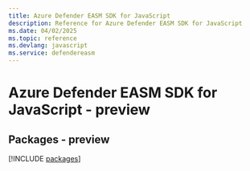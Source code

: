 ```yaml
---
title: Azure Defender EASM SDK for JavaScript
description: Reference for Azure Defender EASM SDK for JavaScript
ms.date: 04/02/2025
ms.topic: reference
ms.devlang: javascript
ms.service: defendereasm
---
```

# Azure Defender EASM SDK for JavaScript - preview
## Packages - preview
[!INCLUDE [packages](defender-easm-index.md)]